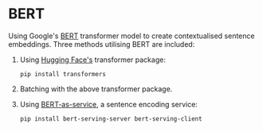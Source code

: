 # BERT

Using Google's [BERT](https://arxiv.org/abs/1810.04805) transformer model to create contextualised sentence embeddings.  Three methods utilising BERT are included:

1. Using [Hugging Face's](https://github.com/huggingface/transformers) transformer package:
	
	`pip install transformers`
2. Batching with the above transformer package.
3. Using [BERT-as-service](https://github.com/hanxiao/bert-as-service), a sentence encoding service:

	`pip install bert-serving-server bert-serving-client`
